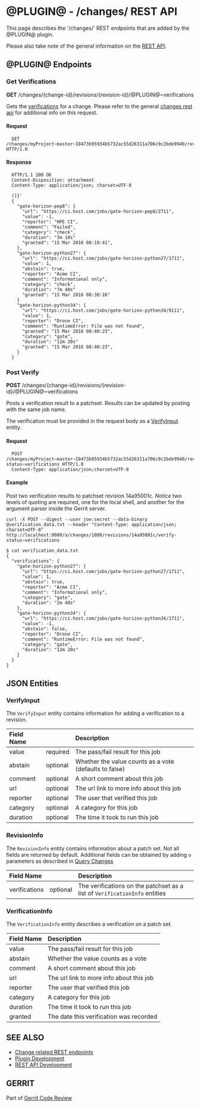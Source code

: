 <link href="../com/googlesource/gerrit/plugins/verifystatus/public/verifystatus.css" rel="stylesheet"></link>

@PLUGIN@ - /changes/ REST API
==============================

This page describes the '/changes/' REST endpoints that are added by
the @PLUGIN@ plugin.

Please also take note of the general information on the
[REST API](../../../Documentation/rest-api.html).

<a id="plugin-endpoints"> @PLUGIN@ Endpoints
--------------------------------------------

### <a id="get-verifications"> Get Verifications

__GET__ /changes/{change-id}/revisions/{revision-id}/@PLUGIN@~verifications

Gets the [verifications](#verification-info) for a change.  Please refer to the
general [changes rest api](../../../Documentation/rest-api-changes.html#get-review)
for additional info on this request.

#### Request

```
  GET /changes/myProject~master~I8473b95934b5732ac55d26311a706c9c2bde9940/revisions/674ac754f91e64a0efb8087e59a176484bd534d1/verifications HTTP/1.0
```

#### Response

```
  HTTP/1.1 200 OK
  Content-Disposition: attachment
  Content-Type: application/json; charset=UTF-8

  )]}'
  {
    "gate-horizon-pep8": {
      "url": "https://ci.host.com/jobs/gate-horizon-pep8/2711",
      "value": -1,
      "reporter": "HPE CI",
      "comment": "Failed",
      "category": "check",
      "duration": "3m 10s"
      "granted": "15 Mar 2016 08:10:41",
    },
    "gate-horizon-python27": {
      "url": "https://ci.host.com/jobs/gate-horizon-python27/1711",
      "value": 1,
      "abstain": true,
      "reporter": "Acme CI",
      "comment": "Informational only",
      "category": "check",
      "duration": "7m 40s"
      "granted": "15 Mar 2016 08:30:16"
    }
    "gate-horizon-python34": {
      "url": "https://ci.host.com/jobs/gate-horizon-python34/9111",
      "value": 1,
      "reporter": "Drone CI",
      "comment": "RuntimeError: File was not found",
      "granted": "15 Mar 2016 08:40:23",
      "category": "gate",
      "duration": "12m 20s"
      "granted": "15 Mar 2016 08:40:23",
    }
  }
```

### <a id="post-verify"> Post Verify

__POST__ /changes/{change-id}/revisions/{revision-id}/@PLUGIN@~verifications

Posts a verification result to a patchset.  Results can be updated by posting
with the same job name.

The verification must be provided in the request body as a
[VerifyInput](#verify-input) entity.

#### Request

```
  POST /changes/myProject~master~I8473b95934b5732ac55d26311a706c9c2bde9940/revisions/674ac754f91e64a0efb8087e59a176484bd534d1/verify-status~verifications HTTP/1.0
  Content-Type: application/json;charset=UTF-8

```

#### Example

Post two verification results to patchset revision 14a95001c.
_Notice_ two levels of quoting are required, one for the local shell, and
another for the argument parser inside the Gerrit server.

```
curl -X POST --digest --user joe:secret --data-binary
@verification_data.txt --header "Content-Type: application/json; charset=UTF-8"
http://localhost:8080/a/changes/1000/revisions/14a95001c/verify-status~verifications

$ cat verification_data.txt
{
  "verifications": {
    "gate-horizon-python27": {
      "url": "https://ci.host.com/jobs/gate-horizon-python27/1711",
      "value": 1,
      "abstain": true,
      "reporter": "Acme CI",
      "comment": "Informational only",
      "category": "gate",
      "duration": "2m 40s"
    },
    "gate-horizon-python34": {
      "url": "https://ci.host.com/jobs/gate-horizon-python34/1711",
      "value": -1,
      "abstain": false,
      "reporter": "Drone CI",
      "comment": "RuntimeError: File was not found",
      "category": "gate",
      "duration": "12m 20s"
    }
  }
}

```

<a id="json-entities">JSON Entities
-----------------------------------

### <a id="verify-input"></a>VerifyInput

The `VerifyInput` entity contains information for adding a verification
to a revision.


|Field Name  |     |Description|
|:-----------|:----|:----------|
|value       |required|The pass/fail result for this job|
|abstain     |optional|Whether the value counts as a vote (defaults to false)|
|comment     |optional|A short comment about this job|
|url         |optional|The url link to more info about this job|
|reporter    |optional|The user that verified this job|
|category    |optional|A category for this job|
|duration    |optional|The time it took to run this job|


### <a id="revision-info"></a>RevisionInfo

The `RevisionInfo` entity contains information about a patch set.
Not all fields are returned by default.  Additional fields can
be obtained by adding `o` parameters as described in
[Query Changes](../../../Documentation/rest-api-changes.html#list-changes)

|Field Name    |    |Description |
|:-------------|:---|:-----------|
|verifications |optional|The verifications on the patchset as a list of `VerificationInfo` entities|


### <a id="verification-info"></a>VerificationInfo

The `VerificationInfo` entity describes a verification on a patch set.

|Field Name |Description|
|:----------|:----------|
|value      |The pass/fail result for this job|
|abstain    |Whether the value counts as a vote|
|comment    |A short comment about this job|
|url        |The url link to more info about this job|
|reporter   |The user that verified this job|
|category   |A category for this job|
|duration   |The time it took to run this job|
|granted    |The date this verification was recorded|



SEE ALSO
--------

* [Change related REST endpoints](../../../Documentation/rest-api-changes.html)
* [Plugin Development](../../../Documentation/dev-plugins.html)
* [REST API Development](../../../Documentation/dev-rest-api.html)

GERRIT
------
Part of [Gerrit Code Review](../../../Documentation/index.html)
